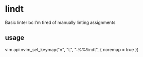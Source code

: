 # lindt
Basic linter bc I'm tired of manually linting assignments

## usage

vim.api.nvim_set_keymap("n", "<leader>L", ":%%!lindt<CR>", { noremap = true })
